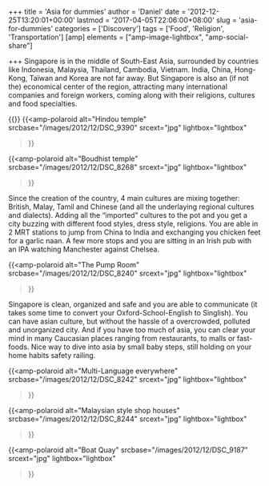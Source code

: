 +++
title = 'Asia for dummies'
author = 'Daniel'
date = '2012-12-25T13:20:01+00:00'
lastmod = '2017-04-05T22:06:00+08:00'
slug = 'asia-for-dummies'
categories = ['Discovery']
tags = ['Food', 'Religion', 'Transportation']
[amp]
    elements = ["amp-image-lightbox", "amp-social-share"]

+++
Singapore is in the middle of South-East Asia, surrounded by countries like Indonesia, Malaysia, Thailand, Cambodia, Vietnam. India, China, Hong-Kong, Taïwan and Korea are not far away. But Singapore is also an (if not the) economical center of the region, attracting many international companies and foreign workers, coming along with their religions, cultures and food specialties.<!--more-->

{{<amp-image-lightbox id="lightbox" >}}
{{<amp-polaroid
  alt="Hindou temple"
  srcbase="/images/2012/12/DSC_9390"
  srcext="jpg"
  lightbox="lightbox"
>}}

{{<amp-polaroid
  alt="Boudhist temple"
  srcbase="/images/2012/12/DSC_8268"
  srcext="jpg"
  lightbox="lightbox"
>}}

<!--more-->
Since the creation of the country, 4 main cultures are mixing together: British, Malay, Tamil and Chinese (and all the underlaying regional cultures and dialects). Adding all the &#8220;imported&#8221; cultures to the pot and you get a city buzzing with different food styles, dress style, religions. You are able in 2 MRT stations to jump from China to India and exchanging you chicken feet for a garlic naan. A few more stops and you are sitting in an Irish pub with an IPA watching Manchester against Chelsea.

{{<amp-polaroid
  alt="The Pump Room"
  srcbase="/images/2012/12/DSC_8240"
  srcext="jpg"
  lightbox="lightbox"
>}}

Singapore is clean, organized and safe and you are able to communicate (it takes some time to convert your Oxford-School-English to Singlish). You can have asian culture, but without the hassle of a overcrowded, polluted and unorganized city. And if you have too much of asia, you can clear your mind in many Caucasian places ranging from restaurants, to malls or fast-foods. Nice way to dive into asia by small baby steps, still holding on your home habits safety railing.

{{<amp-polaroid
  alt="Multi-Language everywhere"
  srcbase="/images/2012/12/DSC_8242"
  srcext="jpg"
  lightbox="lightbox"
>}}

{{<amp-polaroid
  alt="Malaysian style shop houses"
  srcbase="/images/2012/12/DSC_8244"
  srcext="jpg"
  lightbox="lightbox"
>}}

{{<amp-polaroid
  alt="Boat Quay"
  srcbase="/images/2012/12/DSC_9187"
  srcext="jpg"
  lightbox="lightbox"
>}}
